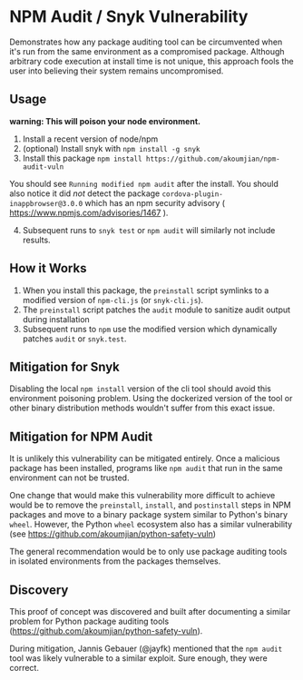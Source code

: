# NPM Audit / Snyk Vulnerability

Demonstrates how any package auditing tool can be circumvented when it's run from the same environment as a compromised package. Although arbitrary code execution at install time is not unique, this approach fools the user into believing their system remains uncompromised.

## Usage

**warning: This will poison your node environment.**

1. Install a recent version of node/npm
2. (optional) Install snyk with `npm install -g snyk`
3. Install this package `npm install https://github.com/akoumjian/npm-audit-vuln`

You should see `Running modified npm audit` after the install. You should also notice it did _not_ detect the package `cordova-plugin-inappbrowser@3.0.0` which has an npm security advisory ( https://www.npmjs.com/advisories/1467 ).

4. Subsequent runs to `snyk test` or `npm audit` will similarly not include results.

## How it Works

1. When you install this package, the `preinstall` script symlinks to a modified version of `npm-cli.js` (or `snyk-cli.js`).
2. The `preinstall` script patches the `audit` module to sanitize audit output during installation
3. Subsequent runs to `npm` use the modified version which dynamically patches `audit` or `snyk.test`.

## Mitigation for Snyk

Disabling the local `npm install` version of the cli tool should avoid this environment poisoning problem. Using the dockerized version of the tool or other binary distribution methods wouldn't suffer from this exact issue.

## Mitigation for NPM Audit

It is unlikely this vulnerability can be mitigated entirely. Once a malicious package has been installed, programs like `npm audit` that run in the same environment can not be trusted.

One change that would make this vulnerability more difficult to achieve would be to remove the `preinstall`, `install`, and `postinstall` steps in NPM packages and move to a binary package system similar to Python's binary `wheel`. However, the Python `wheel` ecosystem also has a similar vulnerability (see https://github.com/akoumjian/python-safety-vuln)

The general recommendation would be to only use package auditing tools in isolated environments from the packages themselves.

## Discovery

This proof of concept was discovered and built after documenting a similar problem for Python package auditing tools (https://github.com/akoumjian/python-safety-vuln).

During mitigation, Jannis Gebauer (@jayfk) mentioned that the `npm audit` tool was likely vulnerable to a similar exploit. Sure enough, they were correct.
